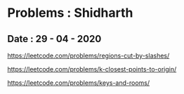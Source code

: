 # Problems : Shidharth

## Date : 29 - 04 - 2020

https://leetcode.com/problems/regions-cut-by-slashes/

https://leetcode.com/problems/k-closest-points-to-origin/

https://leetcode.com/problems/keys-and-rooms/
